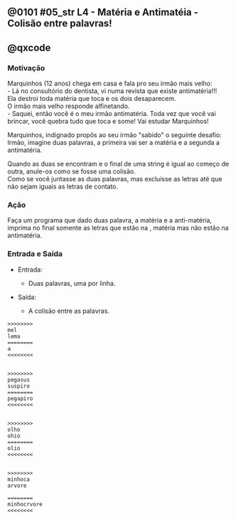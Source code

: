 ## @0101 #05_str L4 - Matéria e Antimatéia - Colisão entre palavras!
## @qxcode

### Motivação  

Marquinhos (12 anos) chega em casa e fala pro seu irmão mais velho:  
\- Lá no consultório do dentista, vi numa revista que existe antimatéria!!!  
Ela destroi toda matéria que toca e os dois desaparecem.  
O irmão mais velho responde alfinetando.  
\- Saquei, então você é o meu irmão antimatéria. Toda vez que você vai brincar, você quebra tudo que toca e some! Vai estudar Marquinhos!  
  

Marquinhos, indignado propôs ao seu irmão "sabido" o seguinte desafio:  
Irmão, imagine duas palavras, a primeira vai ser a matéria e a segunda a antimatéria. 

Quando as duas se encontram e o final de uma string é igual ao começo de outra, anule-os como se fosse uma colisão.  
Como se você juntasse as duas palavras, mas excluísse as letras até que não sejam iguais as letras de contato.  
  

### Ação

Faça um programa que dado duas palavra, a matéria e a anti-matéria, imprima no final somente as letras que estão na , matéria mas não estão na antimatéria.  
  

### Entrada e Saída
- Entrada:  

  - Duas palavras, uma por linha.   
    

- Saída:

  - A colisão entre as palavras.  
      
```
>>>>>>>>  
mel
lema
========
a
<<<<<<<<
 

>>>>>>>>  
pegasus
suspiro
========
pegapiro
<<<<<<<<
 

>>>>>>>>  
olho
ohio
========  
olio
<<<<<<<<


>>>>>>>>
minhoca
arvore

========
minhocrvore
<<<<<<<<
```